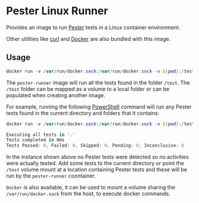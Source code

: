 # Pester Linux Runner

Provides an image to run [Pester](https://github.com/pester/Pester#pester) tests in a Linux container environment. 

Other utilities like [curl](https://curl.haxx.se/) and [Docker](https://www.docker.com/) are also bundled with this image.

## Usage

```PowerShell
docker run -v /var/run/docker.sock:/var/run/docker.sock -v ${pwd}:/test adminb/pester-runner
```

The `pester-runner` image will run all the tests found in the folder `/test`. The `/test` folder can be mapped as a volume to a local folder or can be populated when creating another image.

For example, running the following [PowerShell](https://github.com/PowerShell/PowerShell#-powershell) command will run any Pester tests found in the current directory and folders that it contains:

```PowerShell
docker run -v /var/run/docker.sock:/var/run/docker.sock -v ${pwd}:/test adminb/pester-runner

Executing all tests in '.'
Tests completed in 0ms
Tests Passed: 0, Failed: 0, Skipped: 0, Pending: 0, Inconclusive: 0
```

In the instance shown above no Pester tests were detected so no activities were actually tested. Add some tests to the current directory or point the `/test` volume mount at a location containing Pester tests and these will be run by the `pester-runner` coontainer.

`Docker` is also available, it can be used to mount a volume sharing the `/var/run/docker.sock` from the host, to execute docker commands.
